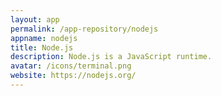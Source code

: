 ```yaml
---
layout: app
permalink: /app-repository/nodejs
appname: nodejs
title: Node.js
description: Node.js is a JavaScript runtime.
avatar: /icons/terminal.png
website: https://nodejs.org/
---
```


